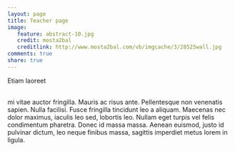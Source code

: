 ```yaml
---
layout: page
title: Teacher page
image: 
   feature: abstract-10.jpg
   credit: mosta2bal
   creditlink: http://www.mosta2bal.com/vb/imgcache/3/28525wall.jpg
comments: true
share: true 
---
```


Etiam laoreet 

<br>mi vitae auctor fringilla. Mauris ac risus ante. Pellentesque non venenatis sapien. Nulla facilisi. Fusce fringilla tincidunt leo a aliquam. Maecenas nec dolor maximus, iaculis leo sed, lobortis leo. Nullam eget turpis vel felis condimentum pharetra. Donec id massa massa. Aenean euismod, justo id pulvinar dictum, leo neque finibus massa, sagittis imperdiet metus lorem in ligula. 
